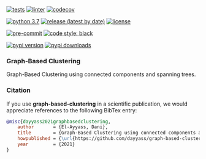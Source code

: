 [![tests](https://github.com/dayyass/graph-based-clustering/actions/workflows/tests.yml/badge.svg)](https://github.com/dayyass/graph-based-clustering/actions/workflows/tests.yml)
[![linter](https://github.com/dayyass/graph-based-clustering/actions/workflows/linter.yml/badge.svg)](https://github.com/dayyass/graph-based-clustering/actions/workflows/linter.yml)
[![codecov](https://codecov.io/gh/dayyass/graph-based-clustering/branch/main/graph/badge.svg?token=ZVR4C5SRON)](https://codecov.io/gh/dayyass/graph-based-clustering)

[![python 3.7](https://img.shields.io/badge/python-3.7-blue.svg)](https://github.com/dayyass/graph-based-clustering#requirements)
[![release (latest by date)](https://img.shields.io/github/v/release/dayyass/graph-based-clustering)](https://github.com/dayyass/graph-based-clustering/releases/latest)
[![license](https://img.shields.io/github/license/dayyass/graph-based-clustering?color=blue)](https://github.com/dayyass/graph-based-clustering/blob/main/LICENSE)

[![pre-commit](https://img.shields.io/badge/pre--commit-enabled-black)](https://github.com/dayyass/graph-based-clustering/blob/main/.pre-commit-config.yaml)
[![code style: black](https://img.shields.io/badge/code%20style-black-000000.svg)](https://github.com/psf/black)

[![pypi version](https://img.shields.io/pypi/v/graph-based-clustering)](https://pypi.org/project/graph-based-clustering)
[![pypi downloads](https://img.shields.io/pypi/dm/graph-based-clustering)](https://pypi.org/project/graph-based-clustering)

### Graph-Based Clustering

Graph-Based Clustering using connected components and spanning trees.

### Citation
If you use **graph-based-clustering** in a scientific publication, we would appreciate references to the following BibTex entry:
```bibtex
@misc{dayyass2021graphbasedclustering,
    author       = {El-Ayyass, Dani},
    title        = {Graph-Based Clustering using connected components and spanning trees},
    howpublished = {\url{https://github.com/dayyass/graph-based-clustering}},
    year         = {2021}
}
```

